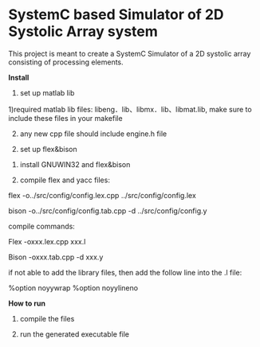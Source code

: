 # SystemC based Simulator of 2D Systolic Array system

This project is meant to create a SystemC Simulator of a 2D systolic array consisting of processing elements. 

**Install**

1. set up matlab lib

1)required matlab lib files: libeng．lib、libmx．lib、libmat.lib, make sure to include these files in your makefile

2) any new cpp file should include engine.h file

2. set up flex&bison

1) install GNUWIN32 and flex&bison

2) compile flex and yacc files:

flex -o../src/config/config.lex.cpp ../src/config/config.lex

bison -o../src/config/config.tab.cpp -d ../src/config/config.y

compile commands:

Flex -oxxx.lex.cpp xxx.l  

Bison -oxxx.tab.cpp -d  xxx.y  

if not able to add the library files, then add the follow line into the .l file:

%option noyywrap   %option noyylineno 

**How to run**

1. compile the files

2. run the generated executable file





 
